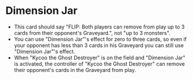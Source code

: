 # Dimension Jar

*   This card should say "FLIP: Both players can remove from play up to 3 cards from their opponent's Graveyard.", not "up to 3 monsters".
*   You can use "Dimension Jar"'s effect for zero to three cards, so even if your opponent has less than 3 cards in his Graveyard you can still use "Dimension Jar"'s effect.
*   When "Kycoo the Ghost Destroyer" is on the field and "Dimension Jar" is activated, the controller of "Kycoo the Ghost Destroyer" can remove their opponent's cards in the Graveyard from play.

